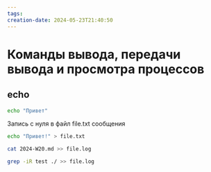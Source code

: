 ```yaml
---
tags: 
creation-date: 2024-05-23T21:40:50
---
```

# Команды вывода, передачи вывода и просмотра процессов

## echo 

```bash
echo "Привет"
```

Запись с нуля в файл file.txt сообщения
```bash
echo "Привет!" > file.txt
```

```bash
cat 2024-W20.md >> file.log
```

```bash
grep -iR test ./ >> file.log
```